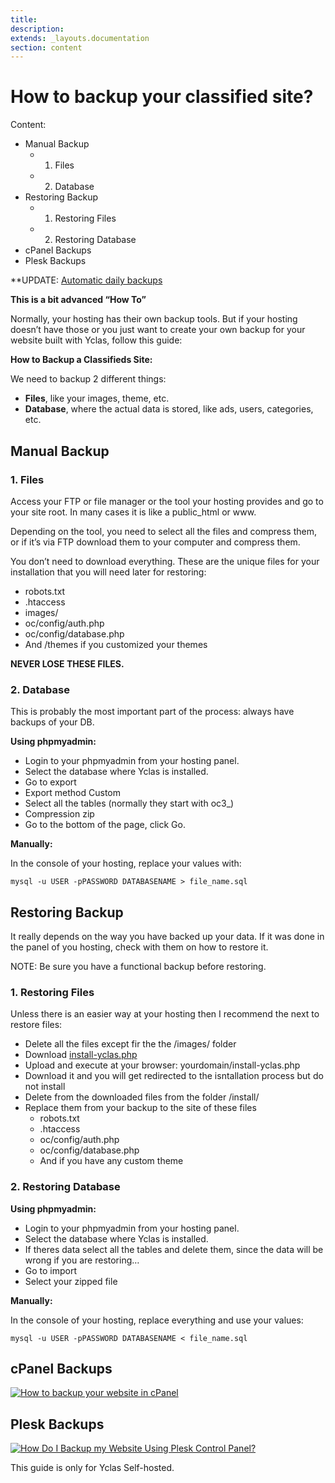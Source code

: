 ```yaml
---
title:
description:
extends: _layouts.documentation
section: content
---
```


# How to backup your classified site?
Content:
-   Manual Backup
    -   1. Files
    -   2. Database
-   Restoring Backup
      - 1. Restoring Files
      - 2. Restoring Database
-   cPanel Backups
-   Plesk Backups


 **UPDATE:  [Automatic daily backups](technical-automatic-daily-backup)


**This is a bit advanced “How To”**

Normally, your hosting has their own backup tools. But if your hosting doesn’t have those or you just want to create your own backup for your website built with Yclas, follow this guide:

  

**How to Backup a Classifieds Site:**

We need to backup 2 different things:

-   **Files**, like your images, theme, etc.
-   **Database**, where the actual data is stored, like ads, users, categories, etc.

## Manual Backup

### 1. Files

Access your FTP or file manager or the tool your hosting provides and go to your site root. In many cases it is like a public_html or www.

Depending on the tool, you need to select all the files and compress them, or if it’s via FTP download them to your computer and compress them.

You don’t need to download everything. These are the unique files for your installation that you will need later for restoring:

-   robots.txt
-   .htaccess
-   images/
-   oc/config/auth.php
-   oc/config/database.php
-   And /themes if you customized your themes

**NEVER LOSE THESE FILES.**

### 2. Database

This is probably the most important part of the process: always have backups of your DB.

**Using phpmyadmin:**

-   Login to your phpmyadmin from your hosting panel.
-   Select the database where Yclas is installed.
-   Go to export
-   Export method Custom
-   Select all the tables (normally they start with oc3_)
-   Compression zip
-   Go to the bottom of the page, click Go.

**Manually:**

In the console of your hosting, replace your values with:

```
mysql -u USER -pPASSWORD DATABASENAME > file_name.sql 

```

## Restoring Backup

It really depends on the way you have backed up your data. If it was done in the panel of you hosting, check with them on how to restore it.

NOTE: Be sure you have a functional backup before restoring.

### 1. Restoring Files

Unless there is an easier way at your hosting then I recommend the next to restore files:

-   Delete all the files except fir the the /images/ folder
-   Download [install-yclas.php](https://raw.githubusercontent.com/yclas/yclas/master/install-yclas.php)
-   Upload and execute at your browser: yourdomain/install-yclas.php
-   Download it and you will get redirected to the isntallation process but do not install
-   Delete from the downloaded files from the folder /install/
-   Replace them from your backup to the site of these files
    -   robots.txt
    -   .htaccess
    -   oc/config/auth.php
    -   oc/config/database.php
    -   And if you have any custom theme

### 2. Restoring Database

**Using phpmyadmin:**

-   Login to your phpmyadmin from your hosting panel.
-   Select the database where Yclas is installed.
-   If theres data select all the tables and delete them, since the data will be wrong if you are restoring…
-   Go to import
-   Select your zipped file

**Manually:**

In the console of your hosting, replace everything and use your values:

```
mysql -u USER -pPASSWORD DATABASENAME < file_name.sql 

```

## cPanel Backups

[![How to backup your website in cPanel](https://img.youtube.com/vi/Xxvn5D7QTFc/0.jpg)](https://www.youtube.com/watch?v=Xxvn5D7QTFc)

  

## Plesk Backups

[![How Do I Backup my Website Using Plesk Control Panel?](https://img.youtube.com/vi/2FKQY1Lmyuk/0.jpg)](https://www.youtube.com/watch?v=2FKQY1Lmyuk)

This guide is only for Yclas Self-hosted.
